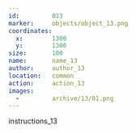 ```yaml
---
id:			013
marker: 	objects/object_13.png
coordinates:
  x:		1300
  y:		1300
size: 		100
name: 		name_13
author:		author_13
location: 	common
action: 	action_13
images:
  -			archive/13/01.png
---
```


instructions_13
